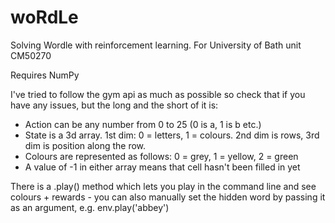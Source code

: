 # woRdLe
Solving Wordle with reinforcement learning. For University of Bath unit CM50270

Requires NumPy

I've tried to follow the gym api as much as possible so check that if you have any issues, but the long and the short of it is:
- Action can be any number from 0 to 25 (0 is a, 1 is b etc.)
- State is a 3d array. 1st dim: 0 = letters, 1 = colours. 2nd dim is rows, 3rd dim is position along the row.
- Colours are represented as follows: 0 = grey, 1 = yellow, 2 = green
- A value of -1 in either array means that cell hasn't been filled in yet

There is a .play() method which lets you play in the command line and see colours + rewards - you can also manually set the hidden word by passing it as an argument, e.g. env.play('abbey')